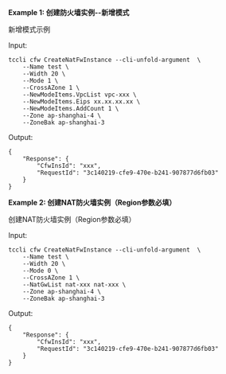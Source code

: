 **Example 1: 创建防火墙实例--新增模式**

新增模式示例

Input: 

```
tccli cfw CreateNatFwInstance --cli-unfold-argument  \
    --Name test \
    --Width 20 \
    --Mode 1 \
    --CrossAZone 1 \
    --NewModeItems.VpcList vpc-xxx \
    --NewModeItems.Eips xx.xx.xx.xx \
    --NewModeItems.AddCount 1 \
    --Zone ap-shanghai-4 \
    --ZoneBak ap-shanghai-3
```

Output: 
```
{
    "Response": {
        "CfwInsId": "xxx",
        "RequestId": "3c140219-cfe9-470e-b241-907877d6fb03"
    }
}
```

**Example 2: 创建NAT防火墙实例（Region参数必填）**

创建NAT防火墙实例（Region参数必填）

Input: 

```
tccli cfw CreateNatFwInstance --cli-unfold-argument  \
    --Name test \
    --Width 20 \
    --Mode 0 \
    --CrossAZone 1 \
    --NatGwList nat-xxx nat-xxx \
    --Zone ap-shanghai-4 \
    --ZoneBak ap-shanghai-3
```

Output: 
```
{
    "Response": {
        "CfwInsId": "xxx",
        "RequestId": "3c140219-cfe9-470e-b241-907877d6fb03"
    }
}
```

